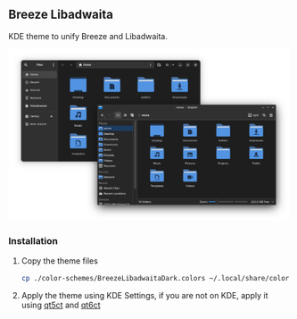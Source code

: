 ## Breeze Libadwaita

KDE theme to unify Breeze and Libadwaita.

![Breeze Libadwaita preview](./preview/breeze-libadwaita-dark.png)

### Installation

1. Copy the theme files

    ```sh
    cp ./color-schemes/BreezeLibadwaitaDark.colors ~/.local/share/color-schemes/
    ```

2. Apply the theme using KDE Settings, if you are not on KDE, apply it using
[qt5ct](https://aur.archlinux.org/packages/qt5ct-kde) and [qt6ct](https://aur.archlinux.org/packages/qt6ct-kde)
